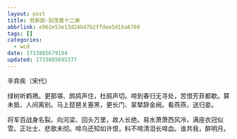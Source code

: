 ```yaml
---
layout: post
title: 贺新郎·别茂嘉十二弟
abbrlink: e961e53e13d24b47b2ffdee5d16a6760
tags: []
categories:
  - wcd
date: 1733885679194
updated: 1733885695377
---
```


辛弃疾〔宋代〕

绿树听鹈鴂。更那堪、鹧鸪声住，杜鹃声切。啼到春归无寻处，苦恨芳菲都歇。算未抵、人间离别。马上琵琶关塞黑，更长门、翠辇辞金阙。看燕燕，送归妾。

将军百战身名裂。向河梁、回头万里，故人长绝。易水萧萧西风冷，满座衣冠似雪。正壮士、悲歌未彻。啼鸟还知如许恨，料不啼清泪长啼血。谁共我，醉明月。
